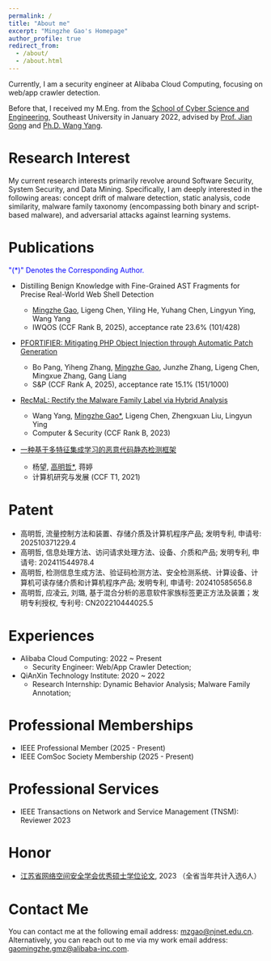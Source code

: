 ```yaml
---
permalink: /
title: "About me"
excerpt: "Mingzhe Gao's Homepage"
author_profile: true
redirect_from: 
  - /about/
  - /about.html
---
```


Currently, I am a security engineer at Alibaba Cloud Computing, focusing on web/app crawler detection.

Before that, I received my M.Eng. from the [School of Cyber Science and Engineering](https://cyber.seu.edu.cn/), Southeast University in January 2022, advised by [Prof. Jian Gong](https://cyber.seu.edu.cn/gj1/list.htm) and [Ph.D. Wang Yang](https://cyber.seu.edu.cn/yw1/list.htm).


<!--I received my Master's degree in Computer Technology from the [School of Cyber Science and Engineering](https://cyber.seu.edu.cn/), [Southeast University](https://www.seu.edu.cn/), China in 2022. -->


 <!-- You can find my CV here: [Curriculum Vitae](../assets/Mingzhe_Resume.pdf). 
 You can find my Chinese CV here: [Chinese CV](../assets/mingzhe_cn.pdf). - (../assets/2025192311.pdf)
 -->

Research Interest
======
My current research interests primarily revolve around Software Security, System Security, and Data Mining. Specifically, I am deeply interested in the following areas: concept drift of malware detection, static analysis, code similarity, malware family taxonomy (encompassing both binary and script-based malware), and adversarial attacks against learning systems.

Publications
======
<font color=Blue>"(*)" Denotes the Corresponding Author.</font>

  - Distilling Benign Knowledge with Fine-Grained AST Fragments for Precise Real-World Web Shell Detection
    - <u>Mingzhe Gao</u>, Ligeng Chen, Yiling He, Yuhang Chen, Lingyun Ying, Wang Yang
    - IWQOS (CCF Rank B, 2025), acceptance rate 23.6% (101/428)
  
  - [PFORTIFIER: Mitigating PHP Object Injection through Automatic Patch Generation](https://www.computer.org/csdl/proceedings-article/sp/2025/223600a918/26hiU0IeM3S)
    - Bo Pang, Yiheng Zhang, <u>Mingzhe Gao</u>, Junzhe Zhang, Ligeng Chen, Mingxue Zhang, Gang Liang
    - S&P (CCF Rank A, 2025), acceptance rate 15.1% (151/1000)
  
  - [RecMaL: Rectify the Malware Family Label via Hybrid Analysis](https://www.sciencedirect.com/science/article/abs/pii/S0167404823000871)
    - Wang Yang, <u>Mingzhe Gao*</u>, Ligeng Chen, Zhengxuan Liu, Lingyun Ying
    - Computer & Security (CCF Rank B, 2023)

  - [一种基于多特征集成学习的恶意代码静态检测框架](https://crad.ict.ac.cn/cn/article/doi/10.7544/issn1000-1239.2021.20200912)
    - 杨望, <u>高明哲*</u>, 蒋婷
    - 计算机研究与发展 (CCF T1, 2021)


Patent
======
- 高明哲, 流量控制方法和装置、存储介质及计算机程序产品; 发明专利, 申请号: 202510371229.4
- 高明哲, 信息处理方法、访问请求处理方法、设备、介质和产品; 发明专利, 申请号: 202411544978.4
- 高明哲, 检测信息生成方法、验证码检测方法、安全检测系统、计算设备、计算机可读存储介质和计算机程序产品; 发明专利, 申请号: 202410585656.8
- 高明哲, 应凌云, 刘璐, 基于混合分析的恶意软件家族标签更正方法及装置；发明专利授权, 专利号: CN202210444025.5


Experiences
======
- Alibaba Cloud Computing: 2022 ~ Present
  - Security Engineer: Web/App Crawler Detection;
- QiAnXin Technology Institute: 2020 ~ 2022
  - Research Internship: Dynamic Behavior Analysis; Malware Family Annotation; 

Professional Memberships
======

- IEEE Professional Member (2025 - Present)
- IEEE ComSoc Society Membership (2025 - Present)

Professional Services
=====

- IEEE Transactions on Network and Service Management (TNSM): Reviewer 2023

Honor
=====

- [江苏省网络空间安全学会优秀硕士学位论文](https://www.jscsa.org.cn/contents/197/272.html), 2023 （全省当年共计入选6人）


Contact Me
======

<!-- I will share some academic thinkings in my [CSDN account](https://mzgao.blog.csdn.net/). -->

You can contact me at the following email address: mzgao@njnet.edu.cn. Alternatively, you can reach out to me via my work email address: gaomingzhe.gmz@alibaba-inc.com.


